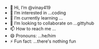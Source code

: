 - 👋 Hi, I’m @vinay419
- 👀 I’m interested in ...coding 
- 🌱 I’m currently learning ...
- 💞️ I’m looking to collaborate on ...gittyhub
- 📫 How to reach me ...
- 😄 Pronouns: ...he/him
- ⚡ Fun fact: ...there's nothing fun

<!---
vinay419/vinay419 is a ✨ special ✨ repository because its `README.md` (this file) appears on your GitHub profile.
You can click the Preview link to take a look at your changes.
--->
